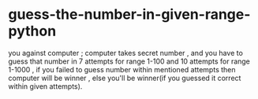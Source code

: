 # guess-the-number-in-given-range-python
you against computer ; computer takes secret number , and you have to guess that number in 7 attempts for range 1-100 and 10 attempts for range 1-1000 , if you failed to guess number within mentioned attempts then computer will be winner , else you'll be winner(if you guessed it correct within given attempts).
